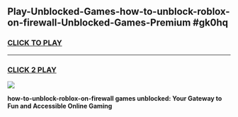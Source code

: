 
## Play-Unblocked-Games-how-to-unblock-roblox-on-firewall-Unblocked-Games-Premium #gk0hq
<h3>
<a href="https://premium.freeplayer.one?title=how-to-unblock-roblox-on-firewall&ref=12M">CLICK TO PLAY</a></h3>
<hr>

<h3>
<a href="https://premium.freeplayer.one?title=how-to-unblock-roblox-on-firewall&ref=12M">CLICK 2 PLAY</a>
  
</h3>

<a href="https://premium.freeplayer.one?title=how-to-unblock-roblox-on-firewall&ref=12M"><img src="https://clearcache.store/games.png"></a>


**how-to-unblock-roblox-on-firewall games unblocked: Your Gateway to Fun and Accessible Online Gaming**
